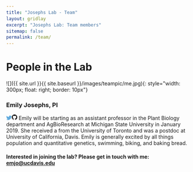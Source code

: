 ```yaml
---
title: "Josephs Lab - Team"
layout: gridlay
excerpt: "Josephs Lab: Team members"
sitemap: false
permalink: /team/
---
```


# People in the Lab



![]({{ site.url }}{{ site.baseurl }}/images/teampic/me.jpg){: style="width: 300px; float: right; border: 10px"}
### Emily Josephs, PI
<a href="https://twitter.com/emjosephs"><img src="images/teampic/Twitter_logo_blue.png" style="width: 15px;"></a><a href="https://github.com/emjosephs"><img src="images/teampic/GitHub-Mark-32px.png" style="width:15px;"></a>
Emily will be starting as an assistant professor in the Plant Biology department and AgBioResearch at Michigan State University in January 2019. She received a from the University of Toronto and was a postdoc at University of California, Davis. Emily is generally excited by all things population and quantitative genetics, swimming, biking, and baking bread.  






#### Interested in joining the lab? Please get in touch with me: emjo@ucdavis.edu








